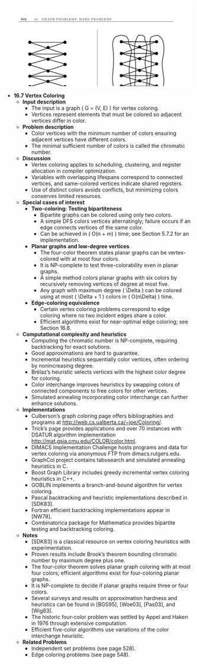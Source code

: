 ![ADM-ch16-graphs-vertex-coloring](ADM-ch16-graphs-vertex-coloring.best.png)

- **16.7 Vertex Coloring**
  - **Input description**
    - The input is a graph \( G = (V, E) \) for vertex coloring.
    - Vertices represent elements that must be colored so adjacent vertices differ in color.
  - **Problem description**
    - Color vertices with the minimum number of colors ensuring adjacent vertices have different colors.
    - The minimal sufficient number of colors is called the chromatic number.
  - **Discussion**
    - Vertex coloring applies to scheduling, clustering, and register allocation in compiler optimization.
    - Variables with overlapping lifespans correspond to connected vertices, and same-colored vertices indicate shared registers.
    - Use of distinct colors avoids conflicts, but minimizing colors conserves limited resources.
  - **Special cases of interest**
    - **Two-coloring: Testing bipartiteness**
      - Bipartite graphs can be colored using only two colors.
      - A simple DFS colors vertices alternatingly; failure occurs if an edge connects vertices of the same color.
      - Can be achieved in \( O(n + m) \) time; see Section 5.7.2 for an implementation.
    - **Planar graphs and low-degree vertices**
      - The four-color theorem states planar graphs can be vertex-colored with at most four colors.
      - It is NP-complete to test three-colorability even in planar graphs.
      - A simple method colors planar graphs with six colors by recursively removing vertices of degree at most five.
      - Any graph with maximum degree \( \Delta \) can be colored using at most \( \Delta + 1 \) colors in \( O(n\Delta) \) time.
    - **Edge-coloring equivalence**
      - Certain vertex coloring problems correspond to edge coloring where no two incident edges share a color.
      - Efficient algorithms exist for near-optimal edge coloring; see Section 16.8.
  - **Computational complexity and heuristics**
    - Computing the chromatic number is NP-complete, requiring backtracking for exact solutions.
    - Good approximations are hard to guarantee.
    - Incremental heuristics sequentially color vertices, often ordering by nonincreasing degree.
    - Brèlaz’s heuristic selects vertices with the highest color degree for coloring.
    - Color interchange improves heuristics by swapping colors of connected components to free colors for other vertices.
    - Simulated annealing incorporating color interchange can further enhance solutions.
  - **Implementations**
    - Culberson’s graph coloring page offers bibliographies and programs at http://web.cs.ualberta.ca/~joe/Coloring/.
    - Trick’s page provides applications and over 70 instances with DSATUR algorithm implementation http://mat.gsia.cmu.edu/COLOR/color.html.
    - DIMACS Implementation Challenge hosts programs and data for vertex coloring via anonymous FTP from dimacs.rutgers.edu.
    - GraphCol project contains tabusearch and simulated annealing heuristics in C.
    - Boost Graph Library includes greedy incremental vertex coloring heuristics in C++.
    - GOBLIN implements a branch-and-bound algorithm for vertex coloring.
    - Pascal backtracking and heuristic implementations described in [SDK83].
    - Fortran efficient backtracking implementations appear in [NW78].
    - Combinatorica package for Mathematica provides bipartite testing and backtracking coloring.
  - **Notes**
    - [SDK83] is a classical resource on vertex coloring heuristics with experimentation.
    - Proven results include Brook’s theorem bounding chromatic number by maximum degree plus one.
    - The four-color theorem solves planar graph coloring with at most four colors; efficient algorithms exist for four-coloring planar graphs.
    - It is NP-complete to decide if planar graphs require three or four colors.
    - Several surveys and results on approximation hardness and heuristics can be found in [BGS95], [Woe03], [Pas03], and [Wig83].
    - The historic four-color problem was settled by Appel and Haken in 1976 through extensive computation.
    - Efficient five-color algorithms use variations of the color interchange heuristic.
  - **Related Problems**
    - Independent set problems (see page 528).
    - Edge coloring problems (see page 548).
